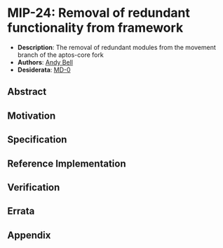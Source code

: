 # MIP-24: Removal of redundant functionality from framework
- **Description**: The removal of redundant modules from the movement branch of the aptos-core fork
- **Authors**: [Andy Bell](mailto:andy.bell@movementlabs.xyz)
- **Desiderata**: [MD-0](../MD/md-0)

## Abstract

## Motivation

## Specification

## Reference Implementation

## Verification

## Errata

## Appendix
